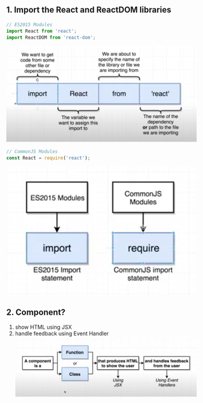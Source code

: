 ## 1. Import the React and ReactDOM libraries
```js
// ES2015 Modules
import React from 'react';
import ReactDOM from 'react-dom';
```
![](../note-images/2-10-1-import.png)

```js
// CommonJS Modules
const React = require('react');
```
![](../note-images/2-10-2-import.png)


## 2. Component?
1. show HTML using JSX
2. handle feedback using Event Handler
![](../note-images/2-11-1-component.png)
